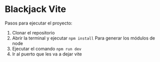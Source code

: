 # Blackjack Vite

Pasos para ejecutar el proyecto:

1. Clonar el repositorio
2. Abrir la terminal y ejecutar ``` npm install ``` Para generar los módulos de node
3. Ejecutar el comando ``` npm run dev ```
4. Ir al puerto que les va a dejar vite